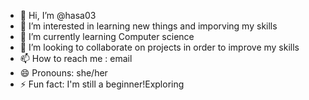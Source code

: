 - 👋 Hi, I’m @hasa03
- 👀 I’m interested in learning new things and imporving my skills
- 🌱 I’m currently learning Computer science
- 💞️ I’m looking to collaborate on projects in order to improve my skills
- 📫 How to reach me : email 
- 😄 Pronouns: she/her
- ⚡ Fun fact: I'm still a beginner!Exploring

<!---
hasa03/hasa03 is a ✨ special ✨ repository because its `README.md` (this file) appears on your GitHub profile.
You can click the Preview link to take a look at your changes.
--->
